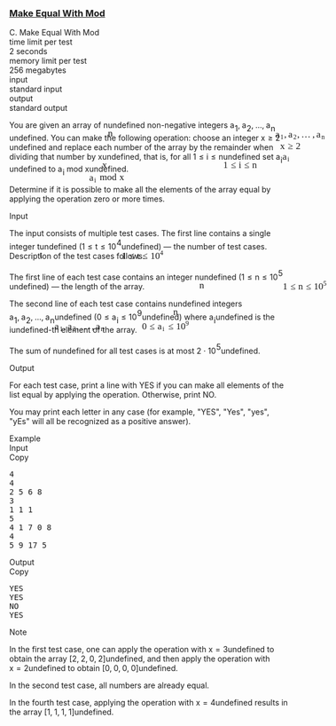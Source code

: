<h3><a href="https://codeforces.com/contest/1656/problem/C" target="_blank" rel="noopener noreferrer">Make Equal With Mod</a></h3>
<div class="header"><div class="title">C. Make Equal With Mod</div><div class="time-limit"><div class="property-title">time limit per test</div>2 seconds</div><div class="memory-limit"><div class="property-title">memory limit per test</div>256 megabytes</div><div class="input-file input-standard"><div class="property-title">input</div>standard input</div><div class="output-file output-standard"><div class="property-title">output</div>standard output</div></div><div><p>You are given an array of <span class="MathJax_Preview" style="color: inherit;"><span class="MJXp-math" id="MJXp-Span-1"><span class="MJXp-mi MJXp-italic" id="MJXp-Span-2">n</span></span></span><span class="MathJax MathJax_Processed" id="MathJax-Element-1-Frame" tabindex="0" style=""><nobr><span class="math" id="MathJax-Span-1"><span style="display: inline-block; position: relative; width: 0em; height: 0px; font-size: 122%;"><span style="position: absolute;"><span class="mrow" id="MathJax-Span-2"><span class="mi" id="MathJax-Span-3" style="font-family: MathJax_Math-italic;">n</span></span></span></span></span></nobr></span>undefined non-negative integers <span class="MathJax_Preview" style="color: inherit;"><span class="MJXp-math" id="MJXp-Span-3"><span class="MJXp-msubsup" id="MJXp-Span-4"><span class="MJXp-mi MJXp-italic" id="MJXp-Span-5" style="margin-right: 0.05em;">a</span><span class="MJXp-mn MJXp-script" id="MJXp-Span-6" style="vertical-align: -0.4em;">1</span></span><span class="MJXp-mo" id="MJXp-Span-7" style="margin-left: 0em; margin-right: 0.222em;">,</span><span class="MJXp-msubsup" id="MJXp-Span-8"><span class="MJXp-mi MJXp-italic" id="MJXp-Span-9" style="margin-right: 0.05em;">a</span><span class="MJXp-mn MJXp-script" id="MJXp-Span-10" style="vertical-align: -0.4em;">2</span></span><span class="MJXp-mo" id="MJXp-Span-11" style="margin-left: 0em; margin-right: 0.222em;">,</span><span class="MJXp-mo" id="MJXp-Span-12" style="margin-left: 0em; margin-right: 0em;">…</span><span class="MJXp-mo" id="MJXp-Span-13" style="margin-left: 0em; margin-right: 0.222em;">,</span><span class="MJXp-msubsup" id="MJXp-Span-14"><span class="MJXp-mi MJXp-italic" id="MJXp-Span-15" style="margin-right: 0.05em;">a</span><span class="MJXp-mi MJXp-italic MJXp-script" id="MJXp-Span-16" style="vertical-align: -0.4em;">n</span></span></span></span><span class="MathJax MathJax_Processed" id="MathJax-Element-2-Frame" tabindex="0" style=""><nobr><span class="math" id="MathJax-Span-4"><span style="display: inline-block; position: relative; width: 0em; height: 0px; font-size: 122%;"><span style="position: absolute;"><span class="mrow" id="MathJax-Span-5"><span class="msubsup" id="MathJax-Span-6"><span style="display: inline-block; position: relative; width: 0.94em; height: 0px;"><span style="position: absolute; clip: rect(3.34em, 1000.53em, 4.16em, -999.997em); top: -3.978em; left: 0em;"><span class="mi" id="MathJax-Span-7" style="font-family: MathJax_Math-italic;">a</span><span style="display: inline-block; width: 0px; height: 3.984em;"></span></span><span style="position: absolute; top: -3.803em; left: 0.53em;"><span class="mn" id="MathJax-Span-8" style="font-size: 70.7%; font-family: MathJax_Main;">1</span><span style="display: inline-block; width: 0px; height: 3.984em;"></span></span></span></span><span class="mo" id="MathJax-Span-9" style="font-family: MathJax_Main;">,</span><span class="msubsup" id="MathJax-Span-10" style="padding-left: 0.179em;"><span style="display: inline-block; position: relative; width: 0.94em; height: 0px;"><span style="position: absolute; clip: rect(3.34em, 1000.53em, 4.16em, -999.997em); top: -3.978em; left: 0em;"><span class="mi" id="MathJax-Span-11" style="font-family: MathJax_Math-italic;">a</span><span style="display: inline-block; width: 0px; height: 3.984em;"></span></span><span style="position: absolute; top: -3.803em; left: 0.53em;"><span class="mn" id="MathJax-Span-12" style="font-size: 70.7%; font-family: MathJax_Main;">2</span><span style="display: inline-block; width: 0px; height: 3.984em;"></span></span></span></span><span class="mo" id="MathJax-Span-13" style="font-family: MathJax_Main;">,</span><span class="mo" id="MathJax-Span-14" style="font-family: MathJax_Main; padding-left: 0.179em;">…</span><span class="mo" id="MathJax-Span-15" style="font-family: MathJax_Main; padding-left: 0.179em;">,</span><span class="msubsup" id="MathJax-Span-16" style="padding-left: 0.179em;"><span style="display: inline-block; position: relative; width: 1.057em; height: 0px;"><span style="position: absolute; clip: rect(3.34em, 1000.53em, 4.16em, -999.997em); top: -3.978em; left: 0em;"><span class="mi" id="MathJax-Span-17" style="font-family: MathJax_Math-italic;">a</span><span style="display: inline-block; width: 0px; height: 3.984em;"></span></span><span style="position: absolute; top: -3.803em; left: 0.53em;"><span class="mi" id="MathJax-Span-18" style="font-size: 70.7%; font-family: MathJax_Math-italic;">n</span><span style="display: inline-block; width: 0px; height: 3.984em;"></span></span></span></span></span></span></span></span></nobr></span>undefined. You can make the following operation: choose an integer <span class="MathJax_Preview" style="color: inherit;"><span class="MJXp-math" id="MJXp-Span-17"><span class="MJXp-mi MJXp-italic" id="MJXp-Span-18">x</span><span class="MJXp-mo" id="MJXp-Span-19" style="margin-left: 0.333em; margin-right: 0.333em;">≥</span><span class="MJXp-mn" id="MJXp-Span-20">2</span></span></span><span class="MathJax MathJax_Processed" id="MathJax-Element-3-Frame" tabindex="0" style=""><nobr><span class="math" id="MathJax-Span-19"><span style="display: inline-block; position: relative; width: 0em; height: 0px; font-size: 122%;"><span style="position: absolute;"><span class="mrow" id="MathJax-Span-20"><span class="mi" id="MathJax-Span-21" style="font-family: MathJax_Math-italic;">x</span><span class="mo" id="MathJax-Span-22" style="font-family: MathJax_Main; padding-left: 0.296em;">≥</span><span class="mn" id="MathJax-Span-23" style="font-family: MathJax_Main; padding-left: 0.296em;">2</span></span></span></span></span></nobr></span>undefined and replace each number of the array by the remainder when dividing that number by <span class="MathJax_Preview" style="color: inherit;"><span class="MJXp-math" id="MJXp-Span-21"><span class="MJXp-mi MJXp-italic" id="MJXp-Span-22">x</span></span></span><span class="MathJax MathJax_Processed" id="MathJax-Element-4-Frame" tabindex="0" style=""><nobr><span class="math" id="MathJax-Span-24"><span style="display: inline-block; position: relative; width: 0em; height: 0px; font-size: 122%;"><span style="position: absolute;"><span class="mrow" id="MathJax-Span-25"><span class="mi" id="MathJax-Span-26" style="font-family: MathJax_Math-italic;">x</span></span></span></span></span></nobr></span>undefined, that is, for all <span class="MathJax_Preview" style="color: inherit;"><span class="MJXp-math" id="MJXp-Span-23"><span class="MJXp-mn" id="MJXp-Span-24">1</span><span class="MJXp-mo" id="MJXp-Span-25" style="margin-left: 0.333em; margin-right: 0.333em;">≤</span><span class="MJXp-mi MJXp-italic" id="MJXp-Span-26">i</span><span class="MJXp-mo" id="MJXp-Span-27" style="margin-left: 0.333em; margin-right: 0.333em;">≤</span><span class="MJXp-mi MJXp-italic" id="MJXp-Span-28">n</span></span></span><span class="MathJax MathJax_Processed" id="MathJax-Element-5-Frame" tabindex="0" style=""><nobr><span class="math" id="MathJax-Span-27"><span style="display: inline-block; position: relative; width: 0em; height: 0px; font-size: 122%;"><span style="position: absolute;"><span class="mrow" id="MathJax-Span-28"><span class="mn" id="MathJax-Span-29" style="font-family: MathJax_Main;">1</span><span class="mo" id="MathJax-Span-30" style="font-family: MathJax_Main; padding-left: 0.296em;">≤</span><span class="mi" id="MathJax-Span-31" style="font-family: MathJax_Math-italic; padding-left: 0.296em;">i</span><span class="mo" id="MathJax-Span-32" style="font-family: MathJax_Main; padding-left: 0.296em;">≤</span><span class="mi" id="MathJax-Span-33" style="font-family: MathJax_Math-italic; padding-left: 0.296em;">n</span></span></span></span></span></nobr></span>undefined set <span class="MathJax_Preview" style="color: inherit;"><span class="MJXp-math" id="MJXp-Span-29"><span class="MJXp-msubsup" id="MJXp-Span-30"><span class="MJXp-mi MJXp-italic" id="MJXp-Span-31" style="margin-right: 0.05em;">a</span><span class="MJXp-mi MJXp-italic MJXp-script" id="MJXp-Span-32" style="vertical-align: -0.4em;">i</span></span></span></span><span class="MathJax MathJax_Processed" id="MathJax-Element-6-Frame" tabindex="0" style=""><nobr><span class="math" id="MathJax-Span-34"><span style="display: inline-block; position: relative; width: 0em; height: 0px; font-size: 122%;"><span style="position: absolute;"><span class="mrow" id="MathJax-Span-35"><span class="msubsup" id="MathJax-Span-36"><span style="display: inline-block; position: relative; width: 0.823em; height: 0px;"><span style="position: absolute; clip: rect(3.34em, 1000.53em, 4.16em, -999.997em); top: -3.978em; left: 0em;"><span class="mi" id="MathJax-Span-37" style="font-family: MathJax_Math-italic;">a</span><span style="display: inline-block; width: 0px; height: 3.984em;"></span></span><span style="position: absolute; top: -3.803em; left: 0.53em;"><span class="mi" id="MathJax-Span-38" style="font-size: 70.7%; font-family: MathJax_Math-italic;">i</span><span style="display: inline-block; width: 0px; height: 3.984em;"></span></span></span></span></span></span></span></span></nobr></span>undefined to <span class="MathJax_Preview" style="color: inherit;"><span class="MJXp-math" id="MJXp-Span-38"><span class="MJXp-msubsup" id="MJXp-Span-39"><span class="MJXp-mi MJXp-italic" id="MJXp-Span-40" style="margin-right: 0.05em;">a</span><span class="MJXp-mi MJXp-italic MJXp-script" id="MJXp-Span-41" style="vertical-align: -0.4em;">i</span></span><span class="MJXp-mo" id="MJXp-Span-42" style="margin-left: 0.278em; margin-right: 0.278em;">mod</span><span class="MJXp-mi MJXp-italic" id="MJXp-Span-43">x</span></span></span><span class="MathJax MathJax_Processed" id="MathJax-Element-7-Frame" tabindex="0" style=""><nobr><span class="math" id="MathJax-Span-39"><span style="display: inline-block; position: relative; width: 0em; height: 0px; font-size: 122%;"><span style="position: absolute;"><span class="mrow" id="MathJax-Span-40"><span class="msubsup" id="MathJax-Span-41"><span style="display: inline-block; position: relative; width: 0.823em; height: 0px;"><span style="position: absolute; clip: rect(3.34em, 1000.53em, 4.16em, -999.997em); top: -3.978em; left: 0em;"><span class="mi" id="MathJax-Span-42" style="font-family: MathJax_Math-italic;">a</span><span style="display: inline-block; width: 0px; height: 3.984em;"></span></span><span style="position: absolute; top: -3.803em; left: 0.53em;"><span class="mi" id="MathJax-Span-43" style="font-size: 70.7%; font-family: MathJax_Math-italic;">i</span><span style="display: inline-block; width: 0px; height: 3.984em;"></span></span></span></span><span class="mo" id="MathJax-Span-44" style="font-family: MathJax_Main; padding-left: 0.296em; padding-right: 0.296em;">mod</span><span class="mi" id="MathJax-Span-45" style="font-family: MathJax_Math-italic;">x</span></span></span></span></span></nobr></span>undefined.</p><p>Determine if it is possible to make all the elements of the array equal by applying the operation zero or more times.</p></div><div class="input-specification"><div class="section-title">Input</div><p>The input consists of multiple test cases. The first line contains a single integer <span class="MathJax_Preview" style="color: inherit;"><span class="MJXp-math" id="MJXp-Span-44"><span class="MJXp-mi MJXp-italic" id="MJXp-Span-45">t</span></span></span><span class="MathJax MathJax_Processed" id="MathJax-Element-8-Frame" tabindex="0" style=""><nobr><span class="math" id="MathJax-Span-46"><span style="display: inline-block; position: relative; width: 0em; height: 0px; font-size: 122%;"><span style="position: absolute;"><span class="mrow" id="MathJax-Span-47"><span class="mi" id="MathJax-Span-48" style="font-family: MathJax_Math-italic;">t</span></span></span></span></span></nobr></span>undefined (<span class="MathJax_Preview" style="color: inherit;"><span class="MJXp-math" id="MJXp-Span-46"><span class="MJXp-mn" id="MJXp-Span-47">1</span><span class="MJXp-mo" id="MJXp-Span-48" style="margin-left: 0.333em; margin-right: 0.333em;">≤</span><span class="MJXp-mi MJXp-italic" id="MJXp-Span-49">t</span><span class="MJXp-mo" id="MJXp-Span-50" style="margin-left: 0.333em; margin-right: 0.333em;">≤</span><span class="MJXp-msubsup" id="MJXp-Span-51"><span class="MJXp-mn" id="MJXp-Span-52" style="margin-right: 0.05em;">10</span><span class="MJXp-mn MJXp-script" id="MJXp-Span-53" style="vertical-align: 0.5em;">4</span></span></span></span><span class="MathJax MathJax_Processed" id="MathJax-Element-9-Frame" tabindex="0" style=""><nobr><span class="math" id="MathJax-Span-49"><span style="display: inline-block; position: relative; width: 0em; height: 0px; font-size: 122%;"><span style="position: absolute;"><span class="mrow" id="MathJax-Span-50"><span class="mn" id="MathJax-Span-51" style="font-family: MathJax_Main;">1</span><span class="mo" id="MathJax-Span-52" style="font-family: MathJax_Main; padding-left: 0.296em;">≤</span><span class="mi" id="MathJax-Span-53" style="font-family: MathJax_Math-italic; padding-left: 0.296em;">t</span><span class="mo" id="MathJax-Span-54" style="font-family: MathJax_Main; padding-left: 0.296em;">≤</span><span class="msubsup" id="MathJax-Span-55" style="padding-left: 0.296em;"><span style="display: inline-block; position: relative; width: 1.408em; height: 0px;"><span style="position: absolute; clip: rect(3.165em, 1000.94em, 4.16em, -999.997em); top: -3.978em; left: 0em;"><span class="mn" id="MathJax-Span-56" style="font-family: MathJax_Main;">10</span><span style="display: inline-block; width: 0px; height: 3.984em;"></span></span><span style="position: absolute; top: -4.388em; left: 0.998em;"><span class="mn" id="MathJax-Span-57" style="font-size: 70.7%; font-family: MathJax_Main;">4</span><span style="display: inline-block; width: 0px; height: 3.984em;"></span></span></span></span></span></span></span></span></nobr></span>undefined) — the number of test cases. Description of the test cases follows.</p><p>The first line of each test case contains an integer <span class="MathJax_Preview" style="color: inherit;"><span class="MJXp-math" id="MJXp-Span-54"><span class="MJXp-mi MJXp-italic" id="MJXp-Span-55">n</span></span></span><span class="MathJax MathJax_Processed" id="MathJax-Element-10-Frame" tabindex="0" style=""><nobr><span class="math" id="MathJax-Span-58"><span style="display: inline-block; position: relative; width: 0em; height: 0px; font-size: 122%;"><span style="position: absolute;"><span class="mrow" id="MathJax-Span-59"><span class="mi" id="MathJax-Span-60" style="font-family: MathJax_Math-italic;">n</span></span></span></span></span></nobr></span>undefined (<span class="MathJax_Preview" style="color: inherit;"><span class="MJXp-math" id="MJXp-Span-56"><span class="MJXp-mn" id="MJXp-Span-57">1</span><span class="MJXp-mo" id="MJXp-Span-58" style="margin-left: 0.333em; margin-right: 0.333em;">≤</span><span class="MJXp-mi MJXp-italic" id="MJXp-Span-59">n</span><span class="MJXp-mo" id="MJXp-Span-60" style="margin-left: 0.333em; margin-right: 0.333em;">≤</span><span class="MJXp-msubsup" id="MJXp-Span-61"><span class="MJXp-mn" id="MJXp-Span-62" style="margin-right: 0.05em;">10</span><span class="MJXp-mn MJXp-script" id="MJXp-Span-63" style="vertical-align: 0.5em;">5</span></span></span></span><span class="MathJax MathJax_Processed" id="MathJax-Element-11-Frame" tabindex="0" style=""><nobr><span class="math" id="MathJax-Span-61"><span style="display: inline-block; position: relative; width: 0em; height: 0px; font-size: 122%;"><span style="position: absolute;"><span class="mrow" id="MathJax-Span-62"><span class="mn" id="MathJax-Span-63" style="font-family: MathJax_Main;">1</span><span class="mo" id="MathJax-Span-64" style="font-family: MathJax_Main; padding-left: 0.296em;">≤</span><span class="mi" id="MathJax-Span-65" style="font-family: MathJax_Math-italic; padding-left: 0.296em;">n</span><span class="mo" id="MathJax-Span-66" style="font-family: MathJax_Main; padding-left: 0.296em;">≤</span><span class="msubsup" id="MathJax-Span-67" style="padding-left: 0.296em;"><span style="display: inline-block; position: relative; width: 1.408em; height: 0px;"><span style="position: absolute; clip: rect(3.165em, 1000.94em, 4.16em, -999.997em); top: -3.978em; left: 0em;"><span class="mn" id="MathJax-Span-68" style="font-family: MathJax_Main;">10</span><span style="display: inline-block; width: 0px; height: 3.984em;"></span></span><span style="position: absolute; top: -4.388em; left: 0.998em;"><span class="mn" id="MathJax-Span-69" style="font-size: 70.7%; font-family: MathJax_Main;">5</span><span style="display: inline-block; width: 0px; height: 3.984em;"></span></span></span></span></span></span></span></span></nobr></span>undefined) — the length of the array.</p><p>The second line of each test case contains <span class="MathJax_Preview" style="color: inherit;"><span class="MJXp-math" id="MJXp-Span-64"><span class="MJXp-mi MJXp-italic" id="MJXp-Span-65">n</span></span></span><span class="MathJax MathJax_Processed" id="MathJax-Element-12-Frame" tabindex="0" style=""><nobr><span class="math" id="MathJax-Span-70"><span style="display: inline-block; position: relative; width: 0em; height: 0px; font-size: 122%;"><span style="position: absolute;"><span class="mrow" id="MathJax-Span-71"><span class="mi" id="MathJax-Span-72" style="font-family: MathJax_Math-italic;">n</span></span></span></span></span></nobr></span>undefined integers <span class="MathJax_Preview" style="color: inherit;"><span class="MJXp-math" id="MJXp-Span-66"><span class="MJXp-msubsup" id="MJXp-Span-67"><span class="MJXp-mi MJXp-italic" id="MJXp-Span-68" style="margin-right: 0.05em;">a</span><span class="MJXp-mn MJXp-script" id="MJXp-Span-69" style="vertical-align: -0.4em;">1</span></span><span class="MJXp-mo" id="MJXp-Span-70" style="margin-left: 0em; margin-right: 0.222em;">,</span><span class="MJXp-msubsup" id="MJXp-Span-71"><span class="MJXp-mi MJXp-italic" id="MJXp-Span-72" style="margin-right: 0.05em;">a</span><span class="MJXp-mn MJXp-script" id="MJXp-Span-73" style="vertical-align: -0.4em;">2</span></span><span class="MJXp-mo" id="MJXp-Span-74" style="margin-left: 0em; margin-right: 0.222em;">,</span><span class="MJXp-mo" id="MJXp-Span-75" style="margin-left: 0em; margin-right: 0em;">…</span><span class="MJXp-mo" id="MJXp-Span-76" style="margin-left: 0em; margin-right: 0.222em;">,</span><span class="MJXp-msubsup" id="MJXp-Span-77"><span class="MJXp-mi MJXp-italic" id="MJXp-Span-78" style="margin-right: 0.05em;">a</span><span class="MJXp-mi MJXp-italic MJXp-script" id="MJXp-Span-79" style="vertical-align: -0.4em;">n</span></span></span></span><span class="MathJax MathJax_Processed" id="MathJax-Element-13-Frame" tabindex="0" style=""><nobr><span class="math" id="MathJax-Span-73"><span style="display: inline-block; position: relative; width: 0em; height: 0px; font-size: 122%;"><span style="position: absolute;"><span class="mrow" id="MathJax-Span-74"><span class="msubsup" id="MathJax-Span-75"><span style="display: inline-block; position: relative; width: 0.94em; height: 0px;"><span style="position: absolute; clip: rect(3.34em, 1000.53em, 4.16em, -999.997em); top: -3.978em; left: 0em;"><span class="mi" id="MathJax-Span-76" style="font-family: MathJax_Math-italic;">a</span><span style="display: inline-block; width: 0px; height: 3.984em;"></span></span><span style="position: absolute; top: -3.803em; left: 0.53em;"><span class="mn" id="MathJax-Span-77" style="font-size: 70.7%; font-family: MathJax_Main;">1</span><span style="display: inline-block; width: 0px; height: 3.984em;"></span></span></span></span><span class="mo" id="MathJax-Span-78" style="font-family: MathJax_Main;">,</span><span class="msubsup" id="MathJax-Span-79" style="padding-left: 0.179em;"><span style="display: inline-block; position: relative; width: 0.94em; height: 0px;"><span style="position: absolute; clip: rect(3.34em, 1000.53em, 4.16em, -999.997em); top: -3.978em; left: 0em;"><span class="mi" id="MathJax-Span-80" style="font-family: MathJax_Math-italic;">a</span><span style="display: inline-block; width: 0px; height: 3.984em;"></span></span><span style="position: absolute; top: -3.803em; left: 0.53em;"><span class="mn" id="MathJax-Span-81" style="font-size: 70.7%; font-family: MathJax_Main;">2</span><span style="display: inline-block; width: 0px; height: 3.984em;"></span></span></span></span><span class="mo" id="MathJax-Span-82" style="font-family: MathJax_Main;">,</span><span class="mo" id="MathJax-Span-83" style="font-family: MathJax_Main; padding-left: 0.179em;">…</span><span class="mo" id="MathJax-Span-84" style="font-family: MathJax_Main; padding-left: 0.179em;">,</span><span class="msubsup" id="MathJax-Span-85" style="padding-left: 0.179em;"><span style="display: inline-block; position: relative; width: 1.057em; height: 0px;"><span style="position: absolute; clip: rect(3.34em, 1000.53em, 4.16em, -999.997em); top: -3.978em; left: 0em;"><span class="mi" id="MathJax-Span-86" style="font-family: MathJax_Math-italic;">a</span><span style="display: inline-block; width: 0px; height: 3.984em;"></span></span><span style="position: absolute; top: -3.803em; left: 0.53em;"><span class="mi" id="MathJax-Span-87" style="font-size: 70.7%; font-family: MathJax_Math-italic;">n</span><span style="display: inline-block; width: 0px; height: 3.984em;"></span></span></span></span></span></span></span></span></nobr></span>undefined (<span class="MathJax_Preview" style="color: inherit;"><span class="MJXp-math" id="MJXp-Span-80"><span class="MJXp-mn" id="MJXp-Span-81">0</span><span class="MJXp-mo" id="MJXp-Span-82" style="margin-left: 0.333em; margin-right: 0.333em;">≤</span><span class="MJXp-msubsup" id="MJXp-Span-83"><span class="MJXp-mi MJXp-italic" id="MJXp-Span-84" style="margin-right: 0.05em;">a</span><span class="MJXp-mi MJXp-italic MJXp-script" id="MJXp-Span-85" style="vertical-align: -0.4em;">i</span></span><span class="MJXp-mo" id="MJXp-Span-86" style="margin-left: 0.333em; margin-right: 0.333em;">≤</span><span class="MJXp-msubsup" id="MJXp-Span-87"><span class="MJXp-mn" id="MJXp-Span-88" style="margin-right: 0.05em;">10</span><span class="MJXp-mn MJXp-script" id="MJXp-Span-89" style="vertical-align: 0.5em;">9</span></span></span></span><span class="MathJax MathJax_Processed" id="MathJax-Element-14-Frame" tabindex="0" style=""><nobr><span class="math" id="MathJax-Span-88"><span style="display: inline-block; position: relative; width: 0em; height: 0px; font-size: 122%;"><span style="position: absolute;"><span class="mrow" id="MathJax-Span-89"><span class="mn" id="MathJax-Span-90" style="font-family: MathJax_Main;">0</span><span class="mo" id="MathJax-Span-91" style="font-family: MathJax_Main; padding-left: 0.296em;">≤</span><span class="msubsup" id="MathJax-Span-92" style="padding-left: 0.296em;"><span style="display: inline-block; position: relative; width: 0.823em; height: 0px;"><span style="position: absolute; clip: rect(3.34em, 1000.53em, 4.16em, -999.997em); top: -3.978em; left: 0em;"><span class="mi" id="MathJax-Span-93" style="font-family: MathJax_Math-italic;">a</span><span style="display: inline-block; width: 0px; height: 3.984em;"></span></span><span style="position: absolute; top: -3.803em; left: 0.53em;"><span class="mi" id="MathJax-Span-94" style="font-size: 70.7%; font-family: MathJax_Math-italic;">i</span><span style="display: inline-block; width: 0px; height: 3.984em;"></span></span></span></span><span class="mo" id="MathJax-Span-95" style="font-family: MathJax_Main; padding-left: 0.296em;">≤</span><span class="msubsup" id="MathJax-Span-96" style="padding-left: 0.296em;"><span style="display: inline-block; position: relative; width: 1.408em; height: 0px;"><span style="position: absolute; clip: rect(3.165em, 1000.94em, 4.16em, -999.997em); top: -3.978em; left: 0em;"><span class="mn" id="MathJax-Span-97" style="font-family: MathJax_Main;">10</span><span style="display: inline-block; width: 0px; height: 3.984em;"></span></span><span style="position: absolute; top: -4.388em; left: 0.998em;"><span class="mn" id="MathJax-Span-98" style="font-size: 70.7%; font-family: MathJax_Main;">9</span><span style="display: inline-block; width: 0px; height: 3.984em;"></span></span></span></span></span></span></span></span></nobr></span>undefined) where <span class="MathJax_Preview" style="color: inherit;"><span class="MJXp-math" id="MJXp-Span-90"><span class="MJXp-msubsup" id="MJXp-Span-91"><span class="MJXp-mi MJXp-italic" id="MJXp-Span-92" style="margin-right: 0.05em;">a</span><span class="MJXp-mi MJXp-italic MJXp-script" id="MJXp-Span-93" style="vertical-align: -0.4em;">i</span></span></span></span><span class="MathJax MathJax_Processing" id="MathJax-Element-15-Frame" tabindex="0"></span>undefined is the <span class="MathJax_Preview" style="color: inherit;"><span class="MJXp-math" id="MJXp-Span-94"><span class="MJXp-mi MJXp-italic" id="MJXp-Span-95">i</span></span></span><span class="MathJax MathJax_Processing" id="MathJax-Element-16-Frame" tabindex="0"></span>undefined-th element of the array.</p><p>The sum of <span class="MathJax_Preview" style="color: inherit;"><span class="MJXp-math" id="MJXp-Span-96"><span class="MJXp-mi MJXp-italic" id="MJXp-Span-97">n</span></span></span><span class="MathJax MathJax_Processing" id="MathJax-Element-17-Frame" tabindex="0"></span>undefined for all test cases is at most <span class="MathJax_Preview" style="color: inherit;"><span class="MJXp-math" id="MJXp-Span-98"><span class="MJXp-mn" id="MJXp-Span-99">2</span><span class="MJXp-mo" id="MJXp-Span-100" style="margin-left: 0.267em; margin-right: 0.267em;">⋅</span><span class="MJXp-msubsup" id="MJXp-Span-101"><span class="MJXp-mn" id="MJXp-Span-102" style="margin-right: 0.05em;">10</span><span class="MJXp-mn MJXp-script" id="MJXp-Span-103" style="vertical-align: 0.5em;">5</span></span></span></span><span class="MathJax MathJax_Processing" id="MathJax-Element-18-Frame" tabindex="0"></span>undefined.</p></div><div class="output-specification"><div class="section-title">Output</div><p>For each test case, print a line with <span class="tex-font-style-tt">YES</span> if you can make all elements of the list equal by applying the operation. Otherwise, print <span class="tex-font-style-tt">NO</span>.</p><p>You may print each letter in any case (for example, "YES", "Yes", "yes", "yEs" will all be recognized as a positive answer).</p></div><div class="sample-tests"><div class="section-title">Example</div><div class="sample-test"><div class="input"><div class="title">Input<div title="Copy" data-clipboard-target="#id0009528070927909726" id="id009314303973935392" class="input-output-copier">Copy</div></div><pre id="id0009528070927909726"><div class="test-example-line test-example-line-even test-example-line-0">4</div><div class="test-example-line test-example-line-odd test-example-line-1">4</div><div class="test-example-line test-example-line-odd test-example-line-1">2 5 6 8</div><div class="test-example-line test-example-line-even test-example-line-2">3</div><div class="test-example-line test-example-line-even test-example-line-2">1 1 1</div><div class="test-example-line test-example-line-odd test-example-line-3">5</div><div class="test-example-line test-example-line-odd test-example-line-3">4 1 7 0 8</div><div class="test-example-line test-example-line-even test-example-line-4">4</div><div class="test-example-line test-example-line-even test-example-line-4">5 9 17 5</div></pre></div><div class="output"><div class="title">Output<div title="Copy" data-clipboard-target="#id003818199148679602" id="id0047426044505424003" class="input-output-copier">Copy</div></div><pre id="id003818199148679602">YES
YES
NO
YES
</pre></div></div></div><div class="note"><div class="section-title">Note</div><p>In the first test case, one can apply the operation with <span class="MathJax_Preview" style="color: inherit;"><span class="MJXp-math" id="MJXp-Span-104"><span class="MJXp-mi MJXp-italic" id="MJXp-Span-105">x</span><span class="MJXp-mo" id="MJXp-Span-106" style="margin-left: 0.333em; margin-right: 0.333em;">=</span><span class="MJXp-mn" id="MJXp-Span-107">3</span></span></span><span class="MathJax MathJax_Processing" id="MathJax-Element-19-Frame" tabindex="0"></span>undefined to obtain the array <span class="MathJax_Preview" style="color: inherit;"><span class="MJXp-math" id="MJXp-Span-108"><span class="MJXp-mo" id="MJXp-Span-109" style="margin-left: 0em; margin-right: 0em;">[</span><span class="MJXp-mn" id="MJXp-Span-110">2</span><span class="MJXp-mo" id="MJXp-Span-111" style="margin-left: 0em; margin-right: 0.222em;">,</span><span class="MJXp-mn" id="MJXp-Span-112">2</span><span class="MJXp-mo" id="MJXp-Span-113" style="margin-left: 0em; margin-right: 0.222em;">,</span><span class="MJXp-mn" id="MJXp-Span-114">0</span><span class="MJXp-mo" id="MJXp-Span-115" style="margin-left: 0em; margin-right: 0.222em;">,</span><span class="MJXp-mn" id="MJXp-Span-116">2</span><span class="MJXp-mo" id="MJXp-Span-117" style="margin-left: 0em; margin-right: 0em;">]</span></span></span><span class="MathJax MathJax_Processing" id="MathJax-Element-20-Frame" tabindex="0"></span>undefined, and then apply the operation with <span class="MathJax_Preview" style="color: inherit;"><span class="MJXp-math" id="MJXp-Span-118"><span class="MJXp-mi MJXp-italic" id="MJXp-Span-119">x</span><span class="MJXp-mo" id="MJXp-Span-120" style="margin-left: 0.333em; margin-right: 0.333em;">=</span><span class="MJXp-mn" id="MJXp-Span-121">2</span></span></span><span class="MathJax MathJax_Processing" id="MathJax-Element-21-Frame" tabindex="0"></span>undefined to obtain <span class="MathJax_Preview" style="color: inherit;"><span class="MJXp-math" id="MJXp-Span-122"><span class="MJXp-mo" id="MJXp-Span-123" style="margin-left: 0em; margin-right: 0em;">[</span><span class="MJXp-mn" id="MJXp-Span-124">0</span><span class="MJXp-mo" id="MJXp-Span-125" style="margin-left: 0em; margin-right: 0.222em;">,</span><span class="MJXp-mn" id="MJXp-Span-126">0</span><span class="MJXp-mo" id="MJXp-Span-127" style="margin-left: 0em; margin-right: 0.222em;">,</span><span class="MJXp-mn" id="MJXp-Span-128">0</span><span class="MJXp-mo" id="MJXp-Span-129" style="margin-left: 0em; margin-right: 0.222em;">,</span><span class="MJXp-mn" id="MJXp-Span-130">0</span><span class="MJXp-mo" id="MJXp-Span-131" style="margin-left: 0em; margin-right: 0em;">]</span></span></span><span class="MathJax MathJax_Processing" id="MathJax-Element-22-Frame" tabindex="0"></span>undefined.</p><p>In the second test case, all numbers are already equal.</p><p>In the fourth test case, applying the operation with <span class="MathJax_Preview" style="color: inherit;"><span class="MJXp-math" id="MJXp-Span-132"><span class="MJXp-mi MJXp-italic" id="MJXp-Span-133">x</span><span class="MJXp-mo" id="MJXp-Span-134" style="margin-left: 0.333em; margin-right: 0.333em;">=</span><span class="MJXp-mn" id="MJXp-Span-135">4</span></span></span><span class="MathJax MathJax_Processing" id="MathJax-Element-23-Frame" tabindex="0"></span>undefined results in the array <span class="MathJax_Preview" style="color: inherit;"><span class="MJXp-math" id="MJXp-Span-136"><span class="MJXp-mo" id="MJXp-Span-137" style="margin-left: 0em; margin-right: 0em;">[</span><span class="MJXp-mn" id="MJXp-Span-138">1</span><span class="MJXp-mo" id="MJXp-Span-139" style="margin-left: 0em; margin-right: 0.222em;">,</span><span class="MJXp-mn" id="MJXp-Span-140">1</span><span class="MJXp-mo" id="MJXp-Span-141" style="margin-left: 0em; margin-right: 0.222em;">,</span><span class="MJXp-mn" id="MJXp-Span-142">1</span><span class="MJXp-mo" id="MJXp-Span-143" style="margin-left: 0em; margin-right: 0.222em;">,</span><span class="MJXp-mn" id="MJXp-Span-144">1</span><span class="MJXp-mo" id="MJXp-Span-145" style="margin-left: 0em; margin-right: 0em;">]</span></span></span><span class="MathJax MathJax_Processing" id="MathJax-Element-24-Frame" tabindex="0"></span>undefined.</p></div>
